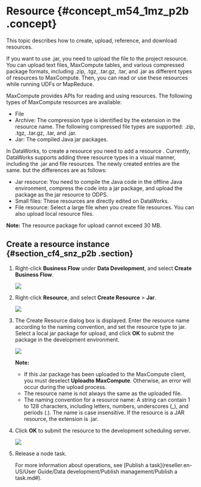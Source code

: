 # Resource {#concept_m54_1mz_p2b .concept}

This topic describes how to create, upload, reference, and download resources.

If you want to use .jar, you need to upload the file to the project resource. You can upload text files, MaxCompute tables, and various compressed package formats, including .zip, .tgz, .tar.gz, .tar, and .jar as different types of resources to MaxCompute. Then, you can read or use these resources while running UDFs or MapReduce.

MaxCompute provides APIs for reading and using resources. The following types of MaxCompute resources are available:

-   File
-   Archive: The compression type is identified by the extension in the resource name. The following compressed file types are supported: .zip, .tgz, .tar.gz, .tar, and .jar.
-   Jar: The compiled Java jar packages.

In DataWorks, to create a resource you need to add a resource . Currently, DataWorks supports adding three resource types in a visual manner, including the .jar and file resources. The newly created entries are the same. but the differences are as follows:

-   Jar resource: You need to compile the Java code in the offline Java environment, compress the code into a jar package, and upload the package as the jar resource to ODPS.
-   Small files: These resources are directly edited on DataWorks.
-   File resource: Select a large file when you create file resources. You can also upload local resource files.

**Note:** The resource package for upload cannot exceed 30 MB.

## Create a resource instance {#section_cf4_snz_p2b .section}

1.  Right-click **Business Flow** under **Data Development**, and select **Create Business Flow**.

    ![](http://static-aliyun-doc.oss-cn-hangzhou.aliyuncs.com/assets/img/16292/15519378117651_en-US.png)

2.  Right-click **Resource**, and select **Create Resource** \> **Jar**.

    ![](http://static-aliyun-doc.oss-cn-hangzhou.aliyuncs.com/assets/img/16294/15519378117720_en-US.png)

3.  The Create Resource dialog box is displayed. Enter the resource name according to the naming convention, and set the resource type to jar. Select a local jar package for upload, and click **OK** to submit the package in the development environment.

    ![](http://static-aliyun-doc.oss-cn-hangzhou.aliyuncs.com/assets/img/16294/15519378117721_en-US.png)

    **Note:** 

    -   If this Jar package has been uploaded to the MaxCompute client, you must deselect **Uploadto MaxCompute**. Otherwise, an error will occur during the upload process.
    -   The resource name is not always the same as the uploaded file.
    -   The naming convention for a resource name: A string can contain 1 to 128 characters, including letters, numbers, underscores \(\_\), and periods \(.\). The name is case insensitive. If the resource is a JAR resource, the extension is .jar.
4.  Click **OK** to submit the resource to the development scheduling server.

    ![](http://static-aliyun-doc.oss-cn-hangzhou.aliyuncs.com/assets/img/16294/15519378117722_en-US.png)

5.  Release a node task.

    For more information about operations, see [Publish a task](reseller.en-US/User Guide/Data development/Publish management/Publish a task.md#).


